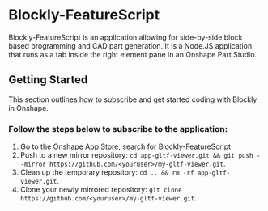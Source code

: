 # **Blockly-FeatureScript**
Blockly-FeatureScript is an application allowing for side-by-side block based programming and CAD part generation. It is a Node.JS application that runs as a tab inside the right element pane in an Onshape Part Studio. 

## Getting Started
This section outlines how to subscribe and get started coding with Blockly in Onshape. 

### Follow the steps below to subscribe to the application:
1. Go to the [Onshape App Store](https://appstore.onshape.com/apps/Design%20&%20Documentation/PA3ZMOQMRP5TWZNADTXF5GVAVNDD7FLMRQZEXLQ=/description), search for Blockly-FeatureScript
3. Push to a new mirror repository: `cd app-gltf-viewer.git && git push --mirror https://github.com/<youruser>/my-gltf-viewer.git`.
4. Clean up the temporary repository: `cd .. && rm -rf app-gltf-viewer.git`.
5. Clone your newly mirrored repository: `git clone https://github.com/<youruser>/my-gltf-viewer.git`.

                     
